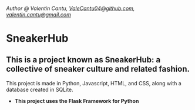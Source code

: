 ###### Author @ Valentin Cantu, ValeCantu04@github.com, valentin.cantu@gmail.com

# SneakerHub
## This is a project known as SneakerHub: a collective of sneaker culture and related fashion. 
This project is made in Python, Javascript, HTML, and CSS, along with a database created in SQLite.
+ **This project uses the Flask Framework for Python**

